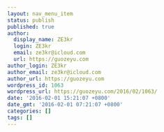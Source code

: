 ```yaml
---
layout: nav_menu_item
status: publish
published: true
author:
  display_name: ZE3kr
  login: ZE3kr
  email: ze3kr@icloud.com
  url: https://guozeyu.com
author_login: ZE3kr
author_email: ze3kr@icloud.com
author_url: https://guozeyu.com
wordpress_id: 1063
wordpress_url: https://guozeyu.com/2016/02/1063/
date: '2016-02-01 15:21:07 +0800'
date_gmt: '2016-02-01 07:21:07 +0800'
categories: []
tags: []
---
```


